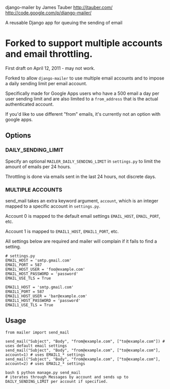 django-mailer by James Tauber <http://jtauber.com/>
http://code.google.com/p/django-mailer/

A reusable Django app for queuing the sending of email



# Forked to support multiple accounts and email throttling.

First draft on April 12, 2011 - may not work. 

Forked to allow `django-mailer` to use multiple email accounts and to impose a daily sending limit per email account.

Specifically made for Google Apps users who have a 500 email a day per user sending limit and are also limited to a `from_address` that is the actual authenticated account.

If you'd like to use different "from" emails, it's currently not an option with google apps.




## Options

### DAILY_SENDING_LIMIT  
Specify an optional `MAILER_DAILY_SENDING_LIMIT` in `settings.py` to limit the amount of emails per 24 hours.

Throttling is done via emails sent in the last 24 hours, not discrete days.



### MULTIPLE ACCOUNTS  
send_mail takes an extra keyword argument, `account`, which is an integer mapped to a specific account in `settings.py`.

Account 0 is mapped to the default email settings `EMAIL_HOST`, `EMAIL_PORT`, etc. 

Account 1 is mapped to `EMAIL1_HOST`, `EMAIL1_PORT`, etc. 

All settings below are required and mailer will complain if it fails to find a setting.

    # settings.py
    EMAIL_HOST = 'smtp.gmail.com'
    EMAIL_PORT = 587
    EMAIL_HOST_USER = 'foo@example.com'
    EMAIL_HOST_PASSWORD = 'password'
    EMAIL_USE_TLS = True

    EMAIL1_HOST = 'smtp.gmail.com'
    EMAIL1_PORT = 587
    EMAIL1_HOST_USER = 'bar@example.com'
    EMAIL1_HOST_PASSWORD = 'password'
    EMAIL1_USE_TLS = True

## Usage

    from mailer import send_mail

    send_mail("Subject", "Body", "from@example.com", ["to@example.com"]) # uses default email settings
    send_mail("Subject", "Body", "from@example.com", ["to@example.com"], account=1) # uses EMAIL1_* settings
    send_mail("Subject", "Body", "from@example.com", ["to@example.com"], account=2) # uses EMAIL2_* settings

    bash $ python manage.py send_mail
    # iterates through Messages by account and sends up to DAILY_SENDING_LIMIT per account if specified.